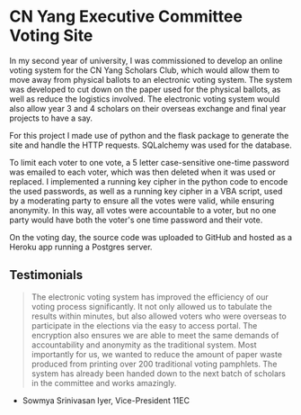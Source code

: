 # CN Yang Executive Committee Voting Site

In my second year of university, I was commissioned to develop an online voting system for the CN Yang Scholars Club, which would allow them to move away from physical ballots to an electronic voting system. The system was developed to cut down on the paper used for the physical ballots, as well as reduce the logistics involved. The electronic voting system would also allow year 3 and 4 scholars on their overseas exchange and final year projects to have a say.

For this project I made use of python and the flask package to generate the site and handle the HTTP requests. SQLalchemy was used for the database.

To limit each voter to one vote, a 5 letter case-sensitive one-time password was emailed to each voter, which was then deleted when it was used or replaced. I implemented a running key cipher in the python code to encode the used passwords, as well as a running key cipher in a VBA script, used by a moderating party to ensure all the votes were valid, while ensuring anonymity. In this way, all votes were accountable to a voter, but no one party would have both the voter's one time password and their vote.

On the voting day, the source code was uploaded to GitHub and hosted as a Heroku app running a Postgres server.

## Testimonials

> The electronic voting system has improved the efficiency of our voting process significantly. It not only allowed us to tabulate the results within minutes, but also allowed voters who were overseas to participate in the elections via the easy to access portal. The encryption also ensures we are able to meet the same demands of accountability and anonymity as the traditional system. Most importantly for us, we wanted to reduce the amount of paper waste produced from printing over 200 traditional voting pamphlets. The system has already been handed down to the next batch of scholars in the committee and works amazingly.
- Sowmya Srinivasan Iyer, Vice-President 11EC